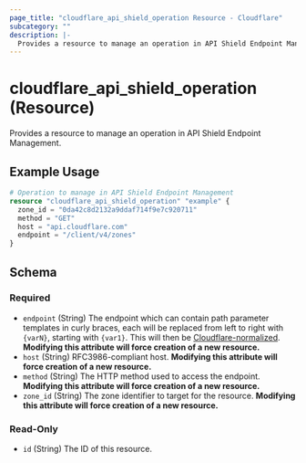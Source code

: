 ```yaml
---
page_title: "cloudflare_api_shield_operation Resource - Cloudflare"
subcategory: ""
description: |-
  Provides a resource to manage an operation in API Shield Endpoint Management.
---
```


# cloudflare_api_shield_operation (Resource)

Provides a resource to manage an operation in API Shield Endpoint Management.

## Example Usage

```terraform
# Operation to manage in API Shield Endpoint Management
resource "cloudflare_api_shield_operation" "example" {
  zone_id = "0da42c8d2132a9ddaf714f9e7c920711"
  method = "GET"
  host = "api.cloudflare.com"
  endpoint = "/client/v4/zones"
}
```
<!-- schema generated by tfplugindocs -->
## Schema

### Required

- `endpoint` (String) The endpoint which can contain path parameter templates in curly braces, each will be replaced from left to right with `{varN}`, starting with `{var1}`. This will then be [Cloudflare-normalized](https://developers.cloudflare.com/rules/normalization/how-it-works/). **Modifying this attribute will force creation of a new resource.**
- `host` (String) RFC3986-compliant host. **Modifying this attribute will force creation of a new resource.**
- `method` (String) The HTTP method used to access the endpoint. **Modifying this attribute will force creation of a new resource.**
- `zone_id` (String) The zone identifier to target for the resource. **Modifying this attribute will force creation of a new resource.**

### Read-Only

- `id` (String) The ID of this resource.


